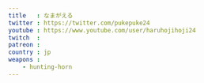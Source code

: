 ```yaml
---
title   : なまがえる
twitter : https://twitter.com/pukepuke24
youtube : https://www.youtube.com/user/haruhojihoji24
twitch  : 
patreon : 
country : jp
weapons :
    - hunting-horn
---
```


